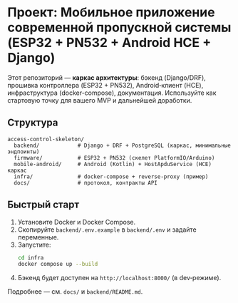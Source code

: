 
# Проект: Мобильное приложение современной пропускной системы (ESP32 + PN532 + Android HCE + Django)

Этот репозиторий — **каркас архитектуры**: бэкенд (Django/DRF), прошивка контроллера (ESP32 + PN532), Android‑клиент (HCE), инфраструктура (docker-compose), документация.
Используйте как стартовую точку для вашего MVP и дальнейшей доработки.

## Структура
```
access-control-skeleton/
  backend/            # Django + DRF + PostgreSQL (каркас, минимальные эндпоинты)
  firmware/           # ESP32 + PN532 (скелет PlatformIO/Arduino)
  mobile-android/     # Android (Kotlin) + HostApduService (HCE) каркас
  infra/              # docker-compose + reverse-proxy (пример)
  docs/               # протокол, контракты API
```

## Быстрый старт
1. Установите Docker и Docker Compose.
2. Скопируйте `backend/.env.example` в `backend/.env` и задайте переменные.
3. Запустите:
   ```bash
   cd infra
   docker compose up --build
   ```
4. Бэкенд будет доступен на `http://localhost:8000/` (в dev‑режиме).

Подробнее — см. `docs/` и `backend/README.md`.
